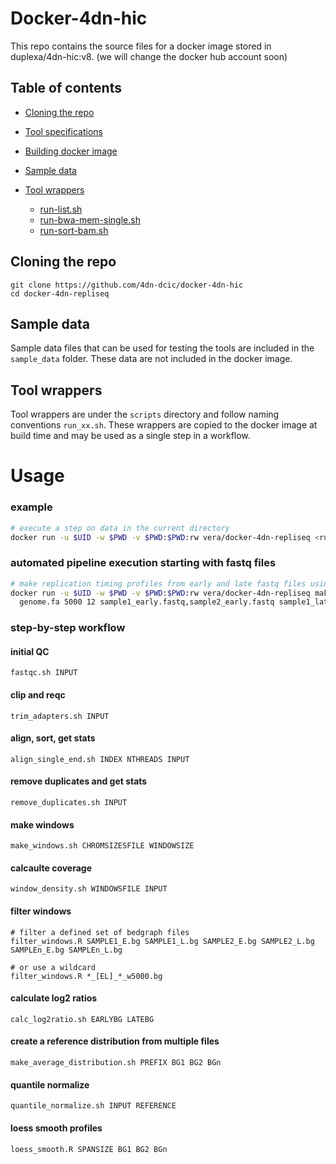 # Docker-4dn-hic

This repo contains the source files for a docker image stored in duplexa/4dn-hic:v8\. (we will change the docker hub account soon)

## Table of contents

- [Cloning the repo](#cloning-the-repo)
- [Tool specifications](#tool-specifications)
- [Building docker image](#building-docker-image)
- [Sample data](#sample-data)
- [Tool wrappers](#tool-wrappers)

  - [run-list.sh](#run-listsh)
  - [run-bwa-mem-single.sh](#run-bwa-memsh)
  - [run-sort-bam.sh](#run-sort-bamsh)

## Cloning the repo

```
git clone https://github.com/4dn-dcic/docker-4dn-hic
cd docker-4dn-repliseq
```

## Sample data

Sample data files that can be used for testing the tools are included in the `sample_data` folder. These data are not included in the docker image.

## Tool wrappers

Tool wrappers are under the `scripts` directory and follow naming conventions `run_xx.sh`. These wrappers are copied to the docker image at build time and may be used as a single step in a workflow.

# Usage

### example
```bash
# execute a step on data in the current directory
docker run -u $UID -w $PWD -v $PWD:$PWD:rw vera/docker-4dn-repliseq <run-xx.sh> 
```

### automated pipeline execution starting with fastq files
```bash
# make replication timing profiles from early and late fastq files using 5000-bp window sizes and 12 threads
docker run -u $UID -w $PWD -v $PWD:$PWD:rw vera/docker-4dn-repliseq make_rt.sh \
  genome.fa 5000 12 sample1_early.fastq,sample2_early.fastq sample1_late.fastq,sample2_late.fastq
```

### step-by-step workflow

#### initial QC
```
fastqc.sh INPUT
```
#### clip and reqc
```
trim_adapters.sh INPUT
```
#### align, sort, get stats
```
align_single_end.sh INDEX NTHREADS INPUT
```
#### remove duplicates and get stats
```
remove_duplicates.sh INPUT
```
#### make windows
```
make_windows.sh CHROMSIZESFILE WINDOWSIZE
```
#### calcaulte coverage
```
window_density.sh WINDOWSFILE INPUT
```
#### filter windows
```
# filter a defined set of bedgraph files
filter_windows.R SAMPLE1_E.bg SAMPLE1_L.bg SAMPLE2_E.bg SAMPLE2_L.bg SAMPLEn_E.bg SAMPLEn_L.bg

# or use a wildcard
filter_windows.R *_[EL]_*_w5000.bg
```
#### calculate log2 ratios
```
calc_log2ratio.sh EARLYBG LATEBG
```
#### create a reference distribution from multiple files
```
make_average_distribution.sh PREFIX BG1 BG2 BGn
```
#### quantile normalize
```
quantile_normalize.sh INPUT REFERENCE
```
#### loess smooth profiles
```
loess_smooth.R SPANSIZE BG1 BG2 BGn
```













